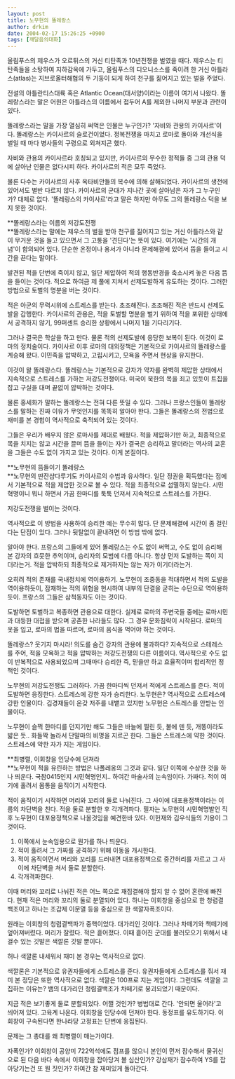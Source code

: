 ```yaml
---
layout: post
title: 노무현의 똘레랑스
author: drkim
date: 2004-02-17 15:26:25 +0900
tags: [깨달음의대화]
---
```

올림푸스의 제우스가 오르튀스의 거신 티탄족과 10년전쟁을 벌였을 때다. 제우스는 티탄족들을 소탕하여 지하감옥에 가두고, 올림푸스의 디오니소스를 죽이려 한 거신 아틀라스(atlas)는 지브로올터해협의 두 기둥이 되게 하여 천구를 짊어지고 있는 벌을 주었다. 

전설의 아틀란티스대륙 혹은 Atlantic Ocean(대서양)이라는 이름이 여기서 나왔다. 똘레랑스라는 말은 어원은 아틀라스의 이름에서 접두어 A를 제외한 나머지 부분과 관련이 있다. 

똘레랑스라는 말을 가장 열심히 써먹은 인물은 누구인가? '자비와 관용의 카이사르'이다. 똘레랑스는 카이사르의 슬로건이었다. 정복전쟁을 마치고 로마로 돌아와 개선식을 벌일 때 마다 병사들의 구령으로 외쳐지곤 했다. 

자비와 관용의 카이사르라 호칭되고 있지만, 카이사르의 무수한 정적들 중 그의 관용 덕에 살아난 인물은 없다시피 하다. 카이사르의 적은 모두 죽었다.

물론 다수는 카이사르의 사후 옥타비안들의 복수에 의해 살해되었다. 카이사르의 생전에 있어서도 별반 다르지 않다. 카이사르의 군대가 지나간 곳에 살아남은 자가 그 누구인가? 대체로 없다. '똘레랑스의 카이사르'라고 말은 하지만 아무도 그의 똘레랑스 덕을 보지 못한 것이다. 

**똘레랑스라는 이름의 저강도전쟁  
**똘레랑스라는 말에는 제우스의 벌을 받아 천구를 짊어지고 있는 거신 아틀라스와 같이 무거운 것을 들고 있으면서 그 고통을 '견딘다'는 뜻이 있다. 여기에는 '시간의 개념'이 함의되어 있다. 단순한 온정이나 용서가 아니라 문제해결에 있어서 뜸을 들이고 시간을 끈다는 말이다. 

발견된 적을 단번에 죽이지 않고, 일단 제압하여 적의 행동반경을 축소시켜 놓은 다음 뜸을 들이는 것이다. 적으로 하여금 제 풀에 지쳐서 선제도발하게 유도하는 것이다. 그러한 방법으로 토벌의 명분을 버는 것이다.

적은 아군의 무력시위에 스트레스를 받는다. 초조해진다. 초조해진 적은 반드시 선제도발을 감행한다. 카이사르의 관용은, 적을 토벌할 명분을 벌기 위하여 적을 포위한 상태에서 공격하지 않기, 99퍼센트 승리한 상황에서 나머지 1을 기다리기다. 

그러나 결국은 학살을 하고 만다. 물론 적의 선제도발에 응당한 보복이 된다. 이것이 로마의 정치술이다. 카이사르 이후 로마의 대외정책은 기본적으로 카이사르의 똘레랑스를 계승해 왔다. 이민족을 압박하고, 고립시키고, 모욕을 주면서 현상을 유지한다.

이것이 왈 똘레랑스다. 똘레랑스는 기본적으로 강자가 약자를 완벽히 제압한 상태에서 지속적으로 스트레스를 가하는 저강도전쟁이다. 미국이 북한의 목을 죄고 있듯이 트집을 잡고 구실을 대며 끝없이 압박하는 것이다. 

물론 홍세화가 말하는 똘레랑스는 전혀 다른 뜻일 수 있다. 그러나 프랑스인들이 똘레랑스를 말하는 진짜 이유가 무엇인지를 똑똑히 알아야 한다. 그들은 똘레랑스의 전법으로 재미를 본 경험이 역사적으로 축적되어 있는 것이다. 

그들은 우리가 배우지 않은 로마사를 제대로 배웠다. 적을 제압하기만 하고, 최종적으로 목을 치지는 않고 시간을 끌며 뜸을 들이는 자가 결국은 승리하고 말더라는 역사의 교훈을 그들은 수도 없이 가지고 있는 것이다. 이게 본질이다. 

**노무현의 뜸들이기 똘레랑스  
**노무현의 딴잔샴다루기도 카이사르의 수법과 유사하다. 일단 정권을 획득했다는 점에서 기본적으로 적을 제압한 것으로 볼 수 있다. 적을 최종적으로 섬멸하지 않는다. 시민혁명이니 뭐니 하면서 가끔 한마디를 툭툭 던져서 지속적으로 스트레스를 가한다. 

저강도전쟁을 벌이는 것이다. 

역사적으로 이 방법을 사용하여 승리한 예는 무수히 많다. 단 문제해결에 시간이 좀 걸린다는 단점이 있다. 그러나 뒷탈없이 끝내려면 이 방법 밖에 없다. 

알아야 한다. 프랑스의 그들에게 있어 똘레랑스는 수도 없이 써먹고, 수도 없이 승리해 본 강자의 흐뭇한 추억이며, 승리자의 모범에 다름 아니다. 항상 먼저 도발하는 쪽이 지더라는거. 적을 압박하되 최종적으로 제거하지는 않는 자가 이기더라는거. 

오히려 적의 존재를 국내정치에 역이용하기. 노무현이 조중동을 적대하면서 적의 도발을 역이용하듯이, 잠재하는 적의 위협을 현시하여 내부의 단결을 굳히는 수단으로 역이용하듯이. 프랑스의 그들은 삼척동자도 아는 것이다. 

도발하면 토벌하고 복종하면 관용으로 대한다. 실제로 로마의 주변국들 중에는 로마시민과 대등한 대접을 받으며 공존한 나라들도 많다. 그 경우 문화침략이 시작된다. 로마의 옷을 입고, 로마의 법을 따르며, 로마의 음식을 먹어야 하는 것이다. 

똘레랑스? 웃기지 마시라! 의도를 숨긴 강자의 관용에 불과하다? 지속적으로 스테레스를 주어, 적을 모욕하고 적을 압박하는 저강도전쟁의 다른 이름이다. 역사적으로 수도 없이 반복적으로 사용되었으며 그때마다 승리한 즉, 믿을만 하고 효율적이며 합리적인 정책인 것이다. 

노무현의 저강도전쟁도 그러하다. 가끔 한마디씩 던져서 적에게 스트레스를 준다. 적이 도발하면 응징한다. 스트레스에 강한 자가 승리한다. 노무현은? 역사적으로 스트레스에 강한 인물이다. 김경재들이 온갖 저주를 내뱉고 있지만 노무현은 스트레스를 안받는 인물이다.

노무현이 슬쩍 한마디를 던지기만 해도 그들은 바늘에 찔린 듯, 불에 덴 듯, 개똥이라도 밟은 듯.. 화들짝 놀라서 단말마의 비명을 지르곤 한다. 그들은 스트레스에 약한 것이다. 스트레스에 약한 자가 지는 게임이다. 

**최병렬, 이회창을 인당수에 던져라  
**노무현이 적을 유린하는 방법은 나폴레옹의 그것과 같다. 일단 이쪽에 수상한 것을 하나 띄운다. 국참0415인지 시민혁명인지.. 하여간 마술사의 눈속임이다. 가짜다. 적이 여기에 홀려서 몸통을 움직이기 시작한다. 

적이 움직이기 시작하면 머리와 꼬리의 둘로 나눠진다. 그 사이에 대포용정책이라는 이름의 차단벽을 친다. 적을 둘로 분할한 후 각개격파다. 필자는 노무현의 시민혁명발언 직후 노무현이 대포용정책으로 나올것임을 예견한바 있다. 이헌재와 김우식들의 기용이 그것이다.

1) 이쪽에서 눈속임용으로 뭔가를 하나 띄운다.  
2) 적이 홀려서 그 가짜를 공격하기 위해 이동을 개시한다.  
3) 적이 움직이면서 머리와 꼬리를 드러내면 대포용정책으로 중간허리를 자르고 그 사이에 차단벽을 쳐서 둘로 분할한다.  
4) 각개격파한다.

이때 머리와 꼬리로 나눠진 적은 어느 쪽으로 재집결해야 할지 알 수 없어 혼란에 빠진다. 현재 적은 머리와 꼬리의 둘로 분열되어 있다. 하나는 이회창을 중심으로 한 청렴결백조이고 하나는 조갑제 이문열 등을 중심으로 한 색깔자폭조이다. 

원래는 이회창의 청렴결백파가 중핵이었다. 대가리인 것이다. 그러나 차떼기와 책떼기에 엎어져버렸다. 머리가 잘렸다. 적은 흩어졌다. 이때 흩어진 군대를 불러모으기 위해서 내걸수 있는 깃발은 색깔론 깃발 뿐이다. 

허나 색깔론 내세워서 재미 본 경우는 역사적으로 없다.

색깔론은 기본적으로 유권자들에게 스트레스를 준다. 유권자들에게 스트레스를 줘서 재미 본 정당은 또한 역사적으로 없다. 색깔은 100프로 지는 게임이다. 그런데도 색깔을 고집하는 이유는? 뱀의 대가리인 청렴결백조가 차떼기로 붕괴되었기 때문이다.

지금 적은 보기좋게 둘로 분할되었다. 어쩔 것인가? 병법대로 간다. '안되면 울어라'고 씌어져 있다. 고육계 나온다. 이회창을 인당수에 던져야 한다. 동정표를 유도하기다. 이회창이 구속된다면 한나라당 고정표는 단번에 응집된다. 

문제는 그 총대를 왜 최병렬이 매는가이다. 

자폭인가? 이회창이 공양미 722억석에도 점프를 않으니 본인이 먼저 잠수해서 물귀신으로 된 다음 바다 속에서 이회창을 잡아당겨 볼 심산인가? 강삼재가 잠수하여 YS를 잡아당기는건 또 뭔 짓인가? 하여간 참 재미있게 돌아간다.